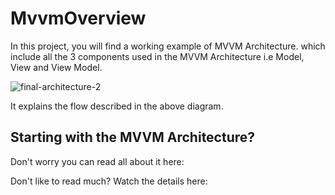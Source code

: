 # MvvmOverview

In this project, you will find a working example of MVVM Architecture. which include all the 3 components used in the MVVM Architecture i.e Model, View and View Model.

![final-architecture-2](https://user-images.githubusercontent.com/35216589/105574653-ea705600-5d8b-11eb-86f5-67c682c6fe6b.png)

It explains the flow described in the above diagram.

## Starting with the MVVM Architecture? 

Don't worry you can read all about it here:

Don't like to read much? Watch the details here:
